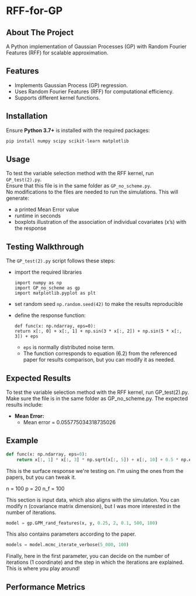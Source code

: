 # RFF-for-GP  

## About The Project  
A Python implementation of Gaussian Processes (GP) with Random Fourier Features (RFF) for scalable approximation.  

## Features  
- Implements Gaussian Process (GP) regression.  
- Uses Random Fourier Features (RFF) for computational efficiency.  
- Supports different kernel functions.

## Installation  
Ensure **Python 3.7+** is installed with the required packages:  
```bash
pip install numpy scipy scikit-learn matplotlib
```

## Usage
To test the variable selection method with the RFF kernel, run `GP_test(2).py`.  
Ensure that this file is in the same folder as `GP_no_scheme.py`.  
No modifications to the files are needed to run the simulations. 
This will generate:
- a printed Mean Error value
- runtime in seconds
- boxplots illustration of the association of individual covariates (x’s) with the response

## Testing Walkthrough 
The `GP_test(2).py` script follows these steps:
- import the required libraries
  ```
  import numpy as np
  import GP_no_scheme as gp
  import matplotlib.pyplot as plt
  ```
  
- set random seed `np.random.seed(42)` to make the results reproducible
- define the response function:
  ```
  def func(x: np.ndarray, eps=0):
  return x[:, 0] + x[:, 1] + np.sin(3 * x[:, 2]) + np.sin(5 * x[:, 3]) + eps
  ```
  - `eps` is normally distributed noise term.
  - The function corresponds to equation (6.2) from the referenced paper for results comparison, but you can modify it as needed.

## Expected Results
To test the variable selection method with the RFF kernel, run GP_test(2).py. Make sure the file is in the same folder as GP_no_scheme.py.
The expected results include:
- **Mean Error:**
    -  Mean error = 0.055775034318735026




## Example  
```python
def func(x: np.ndarray, eps=0):
    return x[:, 1] * x[:, 3] * np.sqrt(x[:, 5]) + x[:, 10] + 0.5 * np.exp(x[:, 11]) + eps
```
This is the surface response we're testing on. I'm using the ones from the papers, but you can tweak it.

n = 100
p = 20
n_f = 100

This section is input data, which also aligns with the simulation. You can modify n (covariance matrix dimension), but I was more interested in the number of iterations.


```python
model = gp.GPM_rand_features(x, y, 0.25, 2, 0.1, 500, 100)
```

This also contains parameters according to the paper.

```python
models = model.mcmc_iterate_verbose(5_000, 100)
```

Finally, here in the first parameter, you can decide on the number of iterations (1 coordinate) and the step in which the iterations are explained. This is where you play around!
## Performance Metrics
